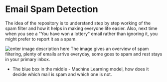 # Email Spam Detection
The idea of the repository is to understand step by step working of the spam filter and how it helps in making everyone life easier. Also, next time when you see a "You have won a lottery" email rather than ignoring it, you might prefer to report it as a spam.  

![enter image description here](https://lionbridge.ai/wp-content/uploads/2020/08/2020-08-20_nlp_spam-detection.jpg)
The image gives an overview of spam filtering, plenty of emails arrive everyday, some goes to spam and rest stays in your primary inbox.

-   The blue box in the middle - Machine Learning model, how does it decide which mail is spam and which one is not.
